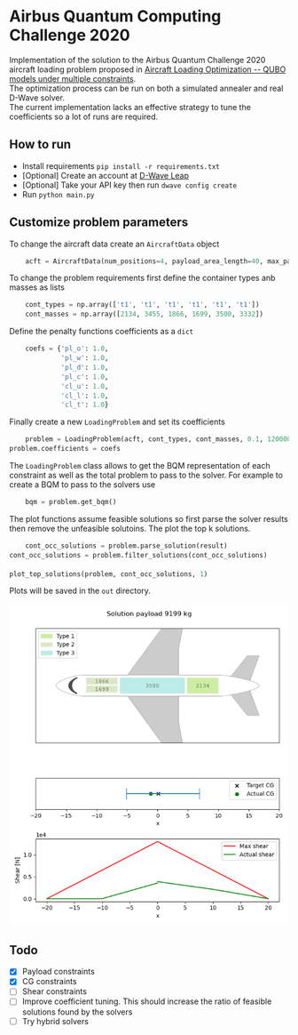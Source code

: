 # Airbus Quantum Computing Challenge 2020

Implementation of the solution to the Airbus Quantum Challenge 2020 aircraft loading problem proposed
in [Aircraft Loading Optimization -- QUBO models under multiple constraints](https://arxiv.org/abs/2102.09621).<br>
The optimization process can be run on both a simulated annealer and real D-Wave solver.<br>
The current implementation lacks an effective strategy to tune the coefficients so a lot of runs are required.

## How to run

- Install requirements ``` pip install -r requirements.txt ```
- [Optional] Create an account at [D-Wave Leap](https://cloud.dwavesys.com/leap/signup/)
- [Optional] Take your API key then run ``` dwave config create ```
- Run ``` python main.py ```

## Customize problem parameters

To change the aircraft data create an ``` AircraftData ``` object<br>

``` python
    acft = AircraftData(num_positions=4, payload_area_length=40, max_payload=8000, max_shear=13000, min_cg=-0.1, max_cg=0.2)
```

To change the problem requirements first define the container types anb masses as lists<br>

``` python
    cont_types = np.array(['t1', 't1', 't1', 't1', 't1', 't1'])
    cont_masses = np.array([2134, 3455, 1866, 1699, 3500, 3332])
```

Define the penalty functions coefficients as a ``` dict ```<br>

```python
    coefs = {'pl_o': 1.0,
             'pl_w': 1.0,
             'pl_d': 1.0,
             'pl_c': 1.0,
             'cl_u': 1.0,
             'cl_l': 1.0,
             'cl_t': 1.0}
```

Finally create a new ``` LoadingProblem ``` and set its coefficients<br>

```python
    problem = LoadingProblem(acft, cont_types, cont_masses, 0.1, 120000, -0.05)
problem.coefficients = coefs
```

The ``` LoadingProblem ``` class allows to get the BQM representation of each constraint as well as the total problem to
pass to the solver. For example to create a BQM to pass to the solvers use<br>

```python
    bqm = problem.get_bqm()
```

The plot functions assume feasible solutions so first parse the solver results then remove the unfeasible solutoins. The
plot the top k solutions.<br>

```python
    cont_occ_solutions = problem.parse_solution(result)
cont_occ_solutions = problem.filter_solutions(cont_occ_solutions)

plot_top_solutions(problem, cont_occ_solutions, 1)
```

Plots will be saved in the ``` out ``` directory.<br><br>
![alt text](https://github.com/Gallinator/airbus-quantum-challenge-2020/blob/master/docs/example_plot.png)

## Todo

- [x] Payload constraints
- [x] CG constraints
- [ ] Shear constraints
- [ ] Improve coefficient tuning. This should increase the ratio of feasible solutions found by the solvers
- [ ] Try hybrid solvers
